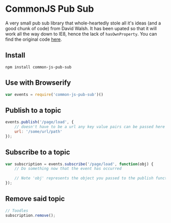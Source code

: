 # CommonJS Pub Sub
A very small pub sub library that whole-heartedly stole all it's ideas (and a good chunk of code) from David Walsh. It has been upated so that it will work all the way down to IE8, hence the lack of ```hasOwnProperty```. You can find the original code [here](http://davidwalsh.name/pubsub-javascript).

## Install
```npm install common-js-pub-sub```

## Use with Browserify
```javascript
var events = require('common-js-pub-sub')()
```

## Publish to a topic
```javascript
events.publish('/page/load', {
	// doesn't have to be a url any key value pairs can be passed here
	url: '/some/url/path'
});
```

## Subscribe to a topic
```javascript
var subscription = events.subscribe('/page/load', function(obj) {
	// Do something now that the event has occurred
	
	// Note 'obj' represents the object you passed to the publish function
});
```

## Remove said topic
```javascript
// Toodles
subscription.remove();
```